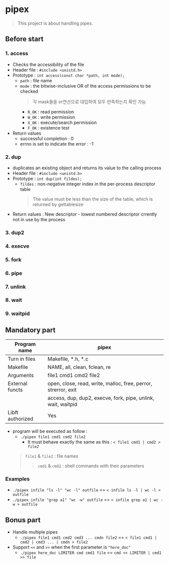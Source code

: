 # pipex
> This project is about handling pipes.

## Before start
### 1. access
- Checks the accessibility of the file
- Header file : `#include <unistd.h>`
- Prototype : `int access(const char *path, int mode);`
	- `path` : file name
	- `mode` : the bitwise-inclusive OR of the access permissions to be checked
		> 각 mask들을 or연산으로 대입하여 모두 만족하는지 확인 가능
		- `R_OK` : read permission
		- `W_OK` : write permission
		- `X_OK` : execute/search permission
		- `F_OK` : existence test
- Return values
	- successful completion : 0
	- errno is set to indicate the error : -1

### 2. dup
- duplicates an existing object and returns its value to the calling process
- Header file : `#include <unistd.h>`
- Prototype : `int dup(int fildes);`
	- `fildes` : non-negative integer index in the per-process descriptor table
		> The value must be less than the size of the table, which is returned by gettablesize
- Return values : New descriptor - lowest numbered descriptor crrently not in use by the process

### 3. dup2

### 4. execve

### 5. fork

### 6. pipe

### 7. unlink

### 8. wait

### 9. waitpid

## Mandatory part
|Program name|pipex|
|---|---|
|Turn in files|Makefile, \*.h, \*.c|
|Makefile|NAME, all, clean, fclean, re|
|Arguments|file1 cmd1 cmd2 file2|
|External functs|open, close, read, write, malloc, free, perror, strerror, exit|
||access, dup, dup2, execve, fork, pipe, unlink, wait, waitpid|
|Libft authorized|Yes|

- program will be executed as follow : 
	- `./pipex file1 cmd1 cmd2 file2`
		- It must behave exactly the same as this : `< file1 cmd1 | cmd2 > file2`
	> `file1` & `file2` : file names
	>> `cmd1` & `cmd2` : shell commands with their parameters

### Examples
- `./pipex infile "ls -l" "wc -l" outfile` == `< infile ls -l | wc -l > outfile`
- `./pipex infile "grep a1" "wc -w" outfile` == `< infile grep a1 | wc -w > outfile`

## Bonus part
- Handle multiple pipes
	- `./pipex file1 cmd1 cmd2 cmd3 ... cmdn file2` == `< file1 cmd1 | cmd2 | cmd3 ... | cmdn > file2`
- Support `<<` and `>>` when the first parameter is `"here_doc"`
	- `./pipex here_doc LIMITER cmd cmd1 file` == `cmd << LIMITER | cmd1 >> file`
